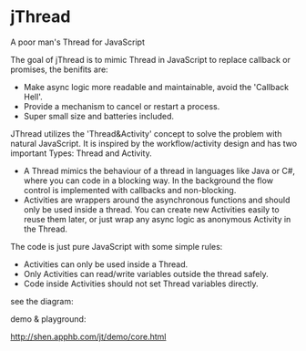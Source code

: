 # jThread
A poor man's Thread for JavaScript

The goal of jThread is to mimic Thread in JavaScript to replace callback or promises, the benifits are:

* Make async logic more readable and maintainable, avoid the 'Callback Hell'.
* Provide a mechanism to cancel or restart a process.
* Super small size and batteries included. 


JThread utilizes the 'Thread&Activity' concept to solve the problem with natural JavaScript. It is inspired by the workflow/activity design and has two important Types: Thread and Activity. 

* A Thread mimics the behaviour of a thread in languages like Java or C#, where you can code in a blocking way. In the background the flow control is implemented with callbacks and non-blocking.
* Activities are wrappers around the asynchronous functions and should only be used inside a thread. You can create new Activities easily to reuse them later, or just wrap any async logic as anonymous Activity in the Thread.

The code is just pure JavaScript with some simple rules:
* Activities can only be used inside a Thread.
* Only Activities can read/write variables outside the thread safely.  
* Code inside Activities should not set Thread variables directly.

see the diagram:







demo & playground:

http://shen.apphb.com/jt/demo/core.html 
